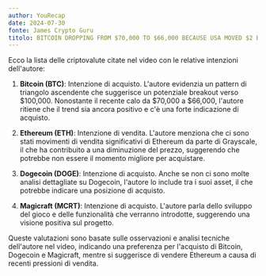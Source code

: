 ```yaml
---
author: YouRecap
date: 2024-07-30
fonte: James Crypto Guru
titolo: BITCOIN DROPPING FROM $70,000 TO $66,000 BECAUSE USA MOVED $2 BILLION WORTH OF BTC
---
```


Ecco la lista delle criptovalute citate nel video con le relative intenzioni dell'autore:

1. **Bitcoin (BTC)**: Intenzione di acquisto. L'autore evidenzia un pattern di triangolo ascendente che suggerisce un potenziale breakout verso $100,000. Nonostante il recente calo da $70,000 a $66,000, l'autore ritiene che il trend sia ancora positivo e c'è una forte indicazione di acquisto.

2. **Ethereum (ETH)**: Intenzione di vendita. L'autore menziona che ci sono stati movimenti di vendita significativi di Ethereum da parte di Grayscale, il che ha contribuito a una diminuzione del prezzo, suggerendo che potrebbe non essere il momento migliore per acquistare.

3. **Dogecoin (DOGE)**: Intenzione di acquisto. Anche se non ci sono molte analisi dettagliate su Dogecoin, l'autore lo include tra i suoi asset, il che potrebbe indicare una posizione di acquisto.

4. **Magicraft (MCRT)**: Intenzione di acquisto. L'autore parla dello sviluppo del gioco e delle funzionalità che verranno introdotte, suggerendo una visione positiva sul progetto.

Queste valutazioni sono basate sulle osservazioni e analisi tecniche dell'autore nel video, indicando una preferenza per l'acquisto di Bitcoin, Dogecoin e Magicraft, mentre si suggerisce di vendere Ethereum a causa di recenti pressioni di vendita.
